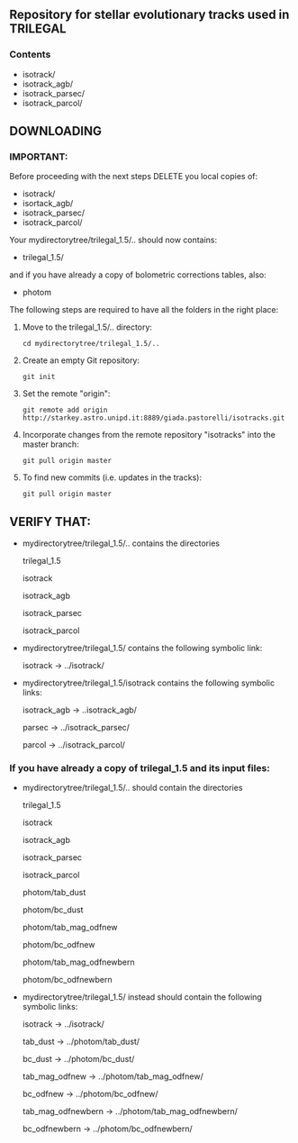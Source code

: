 ## Repository for stellar evolutionary tracks used in TRILEGAL

### Contents

- isotrack/
- isotrack_agb/
- isotrack_parsec/
- isotrack_parcol/

## DOWNLOADING

### IMPORTANT: 

Before proceeding with the next steps DELETE you local copies of: 

- isotrack/
- isortack_agb/
- isotrack_parsec/
- isotrack_parcol/

Your mydirectorytree/trilegal_1.5/.. should now contains:

- trilegal_1.5/

and  if you have already a copy of bolometric corrections tables, also:
 
- photom



The following steps are required to have all the folders in the right place:

1. Move to the trilegal_1.5/.. directory:

   ```
   cd mydirectorytree/trilegal_1.5/..
   ```
   
2. Create an empty Git repository:

   ```
   git init
   ```
   
3. Set the remote "origin":

   ```
   git remote add origin http://starkey.astro.unipd.it:8889/giada.pastorelli/isotracks.git
   ```
   
4. Incorporate changes from the remote repository "isotracks" into the master branch:

   ```
   git pull origin master
   ```

5. To find new commits (i.e. updates in the tracks):

   ```
   git pull origin master
   ```

## VERIFY THAT:

 - mydirectorytree/trilegal_1.5/..  contains the directories

   trilegal_1.5 
   
   isotrack
   
   isotrack_agb
   
   isotrack_parsec

   isotrack_parcol
   
   
   
 - mydirectorytree/trilegal_1.5/ contains the following symbolic link:

   isotrack -> ../isotrack/
   
 - mydirectorytree/trilegal_1.5/isotrack contains the following symbolic links:

   isotrack_agb -> ..isotrack_agb/
   
   parsec -> ../isotrack_parsec/

   parcol -> ../isotrack_parcol/


   
### If you have already a copy of trilegal_1.5 and its input files:

- mydirectorytree/trilegal_1.5/.. should contain the directories

   trilegal_1.5 
   
   isotrack
   
   isotrack_agb
   
   isotrack_parsec

   isotrack_parcol
   
   photom/tab_dust 
   
   photom/bc_dust 
   
   photom/tab_mag_odfnew
   
   photom/bc_odfnew
   
   photom/tab_mag_odfnewbern
   
   photom/bc_odfnewbern
   
   
- mydirectorytree/trilegal_1.5/ instead should contain the following symbolic links:

   isotrack -> ../isotrack/
   
   tab_dust -> ../photom/tab_dust/
   
   bc_dust -> ../photom/bc_dust/
   
   tab_mag_odfnew -> ../photom/tab_mag_odfnew/
   
   bc_odfnew -> ../photom/bc_odfnew/
   
   tab_mag_odfnewbern -> ../photom/tab_mag_odfnewbern/
   
   bc_odfnewbern -> ../photom/bc_odfnewbern/
   
